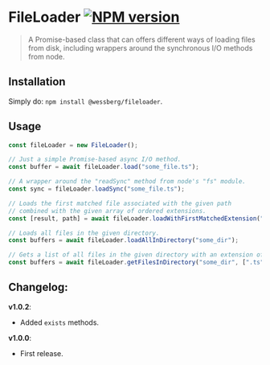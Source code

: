 # FileLoader [![NPM version][npm-image]][npm-url]
> A Promise-based class that can offers different ways of loading files from disk, including wrappers around the synchronous I/O methods from node.

## Installation
Simply do: `npm install @wessberg/fileloader`.

## Usage
```typescript
const fileLoader = new FileLoader();

// Just a simple Promise-based async I/O method.
const buffer = await fileLoader.load("some_file.ts");

// A wrapper around the "readSync" method from node's "fs" module.
const sync = fileLoader.loadSync("some_file.ts");

// Loads the first matched file associated with the given path
// combined with the given array of ordered extensions.
const [result, path] = await fileLoader.loadWithFirstMatchedExtension("some_path", [".ts", ".fs"]);

// Loads all files in the given directory.
const buffers = await fileLoader.loadAllInDirectory("some_dir");

// Gets a list of all files in the given directory with an extension of "ts".
const buffers = await fileLoader.getFilesInDirectory("some_dir", [".ts"]);
```

## Changelog:

**v1.0.2**:

- Added `exists` methods.

**v1.0.0**:

- First release.

[npm-url]: https://npmjs.org/package/@wessberg/fileloader
[npm-image]: https://badge.fury.io/js/@wessberg/fileloader.svg
